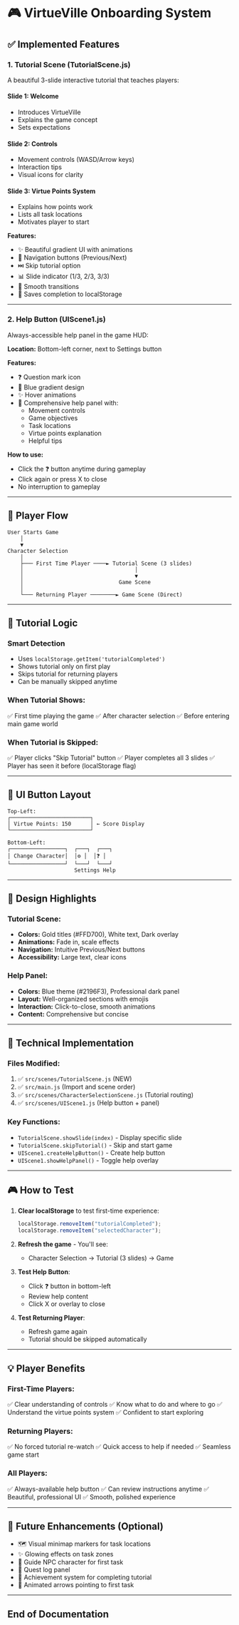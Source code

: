 # 🎮 VirtueVille Onboarding System

## ✅ Implemented Features

### 1. **Tutorial Scene (TutorialScene.js)**

A beautiful 3-slide interactive tutorial that teaches players:

#### Slide 1: Welcome

- Introduces VirtueVille
- Explains the game concept
- Sets expectations

#### Slide 2: Controls

- Movement controls (WASD/Arrow keys)
- Interaction tips
- Visual icons for clarity

#### Slide 3: Virtue Points System

- Explains how points work
- Lists all task locations
- Motivates player to start

**Features:**

- ✨ Beautiful gradient UI with animations
- 🎯 Navigation buttons (Previous/Next)
- ⏭️ Skip tutorial option
- 📊 Slide indicator (1/3, 2/3, 3/3)
- 🎨 Smooth transitions
- 💾 Saves completion to localStorage

---

### 2. **Help Button (UIScene1.js)**

Always-accessible help panel in the game HUD:

**Location:** Bottom-left corner, next to Settings button

**Features:**

- ❓ Question mark icon
- 🎨 Blue gradient design
- ✨ Hover animations
- 📖 Comprehensive help panel with:
  - Movement controls
  - Game objectives
  - Task locations
  - Virtue points explanation
  - Helpful tips

**How to use:**

- Click the ❓ button anytime during gameplay
- Click again or press X to close
- No interruption to gameplay

---

## 🔄 Player Flow

```
User Starts Game
    │
    ▼
Character Selection
    │
    ├─── First Time Player ────► Tutorial Scene (3 slides)
    │                                   │
    │                                   ▼
    │                              Game Scene
    │
    └─── Returning Player ────────► Game Scene (Direct)
```

---

## 🎯 Tutorial Logic

### Smart Detection

- Uses `localStorage.getItem('tutorialCompleted')`
- Shows tutorial only on first play
- Skips tutorial for returning players
- Can be manually skipped anytime

### When Tutorial Shows:

✅ First time playing the game
✅ After character selection
✅ Before entering main game world

### When Tutorial is Skipped:

✅ Player clicks "Skip Tutorial" button
✅ Player completes all 3 slides
✅ Player has seen it before (localStorage flag)

---

## 📍 UI Button Layout

```
Top-Left:
┌─────────────────────────┐
│ Virtue Points: 150      │ ← Score Display
└─────────────────────────┘

Bottom-Left:
┌─────────────────┐  ┌───┐  ┌───┐
│ Change Character│  │⚙️ │  │❓ │
└─────────────────┘  └───┘  └───┘
                     Settings Help
```

---

## 🎨 Design Highlights

### Tutorial Scene:

- **Colors:** Gold titles (#FFD700), White text, Dark overlay
- **Animations:** Fade in, scale effects
- **Navigation:** Intuitive Previous/Next buttons
- **Accessibility:** Large text, clear icons

### Help Panel:

- **Colors:** Blue theme (#2196F3), Professional dark panel
- **Layout:** Well-organized sections with emojis
- **Interaction:** Click-to-close, smooth animations
- **Content:** Comprehensive but concise

---

## 🔧 Technical Implementation

### Files Modified:

1. ✅ `src/scenes/TutorialScene.js` (NEW)
2. ✅ `src/main.js` (Import and scene order)
3. ✅ `src/scenes/CharacterSelectionScene.js` (Tutorial routing)
4. ✅ `src/scenes/UIScene1.js` (Help button + panel)

### Key Functions:

- `TutorialScene.showSlide(index)` - Display specific slide
- `TutorialScene.skipTutorial()` - Skip and start game
- `UIScene1.createHelpButton()` - Create help button
- `UIScene1.showHelpPanel()` - Toggle help overlay

---

## 🎮 How to Test

1. **Clear localStorage** to test first-time experience:

   ```javascript
   localStorage.removeItem("tutorialCompleted");
   localStorage.removeItem("selectedCharacter");
   ```

2. **Refresh the game** - You'll see:

   - Character Selection → Tutorial (3 slides) → Game

3. **Test Help Button**:

   - Click ❓ button in bottom-left
   - Review help content
   - Click X or overlay to close

4. **Test Returning Player**:
   - Refresh game again
   - Tutorial should be skipped automatically

---

## 💡 Player Benefits

### First-Time Players:

✅ Clear understanding of controls
✅ Know what to do and where to go
✅ Understand the virtue points system
✅ Confident to start exploring

### Returning Players:

✅ No forced tutorial re-watch
✅ Quick access to help if needed
✅ Seamless game start

### All Players:

✅ Always-available help button
✅ Can review instructions anytime
✅ Beautiful, professional UI
✅ Smooth, polished experience

---

## 🚀 Future Enhancements (Optional)

- 🗺️ Visual minimap markers for task locations
- ✨ Glowing effects on task zones
- 👤 Guide NPC character for first task
- 📝 Quest log panel
- 🎯 Achievement system for completing tutorial
- 🌟 Animated arrows pointing to first task

---

## End of Documentation
